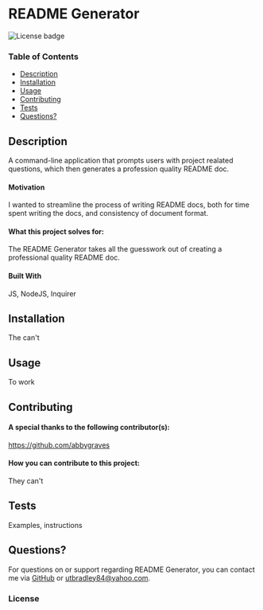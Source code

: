 
  # README Generator
  ![License badge](https://img.shields.io/badge/license-MIT-blue)


  ### Table of Contents
  - [Description](https://github.com/jbradley84/readme-generator/tree/develop/dist#description)
  - [Installation](https://github.com/jbradley84/readme-generator/tree/develop/dist#installation)
  - [Usage](https://github.com/jbradley84/readme-generator/tree/develop/dist#usage)
  - [Contributing](https://github.com/jbradley84/readme-generator/tree/develop/dist#contributing)
  - [Tests](https://github.com/jbradley84/readme-generator/tree/develop/dist#tests)
  - [Questions?](https://github.com/jbradley84/readme-generator/tree/develop/dist#questions?)

  ## Description

  A command-line application that prompts users with project realated questions, which then generates a profession quality README doc.
  
   #### Motivation

   I wanted to streamline the process of writing README docs, both for time spent writing the docs, and consistency of document format.
   
  
   #### What this project solves for:

   The README Generator takes all the guesswork out of creating a professional quality README doc.
   
  

  #### Built With

  JS, NodeJS, Inquirer

  ## Installation

  The can't

  ## Usage

  To work

  ## Contributing

  
   #### A special thanks to the following contributor(s):

   https://github.com/abbygraves
   
  #### How you can contribute to this project:
  
  They can't

  ## Tests

  Examples, instructions

  ## Questions?

  For questions on or support regarding README Generator, you can contact me via [GitHub](https://github.com/jbradley84) or utbradley84@yahoo.com.

  ### License 
  
